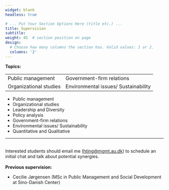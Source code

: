 ```yaml
---
widget: blank
headless: true

# ... Put Your Section Options Here (title etc.) ...
title: Supervision
subtitle:
weight: 45  # section position on page
design:
  # Choose how many columns the section has. Valid values: 1 or 2.
  columns: '2'
---
```

**Topics:**
   <table>
 <tr>
    <td>Public management</td>
    <td>Government-firm relations </b></td>
 </tr>
 <tr>
    <td>Organizational studies</td>
    <td>Environmental issues/ Sustainability</td>
 </tr>
</table>
   
  - Public management 
  - Organizational studies 
  - Leadership and Diversity
  - Policy analysis
  - Government-firm relations
  - Environmental issues/ Sustainability
  - Quantitative and Qualitative<br>
---
<br>Interested students should email me (hting@mgmt.au.dk) to schedule an initial chat and talk about potential synergies. <br>
<br>**Previous supervision:**
   - Cecilie Jørgensen (MSc in Public Management and Social Development at Sino-Danish Center)
